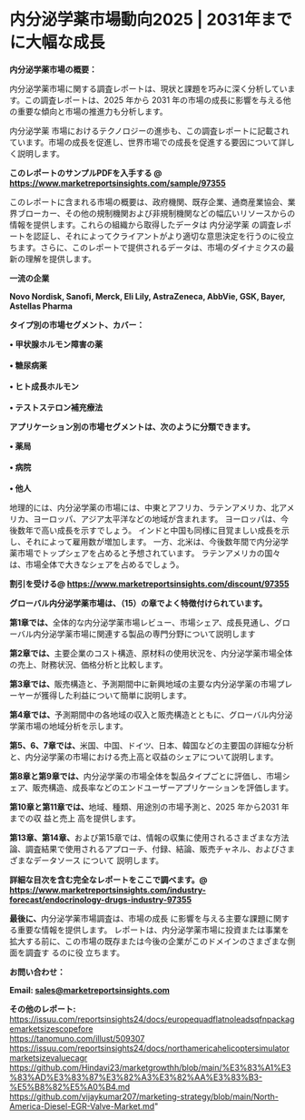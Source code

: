 # 内分泌学薬市場動向2025 | 2031年までに大幅な成長

<strong><b>内分泌学薬市場の概要：</b></strong>

内分泌学薬市場に関する調査レポートは、現状と課題を巧みに深く分析しています。この調査レポートは、2025 年から 2031 年の市場の成長に影響を与える他の重要な傾向と市場の推進力も分析します。

内分泌学薬 市場におけるテクノロジーの進歩も、この調査レポートに記載されています。市場の成長を促進し、世界市場での成長を促進する要因について詳しく説明します。

<strong>このレポートのサンプルPDFを入手する @ <a href=https://www.marketreportsinsights.com/sample/97355>https://www.marketreportsinsights.com/sample/97355</a></strong>

このレポートに含まれる市場の概要は、政府機関、既存企業、通商産業協会、業界ブローカー、その他の規制機関および非規制機関などの幅広いリソースからの情報を提供します。これらの組織から取得したデータは 内分泌学薬 の調査レポートを認証し、それによってクライアントがより適切な意思決定を行うのに役立ちます。さらに、このレポートで提供されるデータは、市場のダイナミクスの最新の理解を提供します。

<strong>一流の企業</strong>

<strong><b>Novo Nordisk, Sanofi, Merck, Eli Lily, AstraZeneca, AbbVie, GSK, Bayer, Astellas Pharma</b></strong>

<strong><b>タイプ別の市場セグメント、カバー：</b></strong>

<strong>• 甲状腺ホルモン障害の薬<br><br>• 糖尿病薬<br><br>• ヒト成長ホルモン<br><br>• テストステロン補充療法</strong>

<strong><b>アプリケーション別の市場セグメントは、次のように分類できます。</b></strong>

<strong>• 薬局<br><br>• 病院<br><br>• 他人</strong>

 地理的には、内分泌学薬の市場には、中東とアフリカ、ラテンアメリカ、北アメリカ、ヨーロッパ、アジア太平洋などの地域が含まれます。 ヨーロッパは、今後数年で高い成長を示すでしょう。 インドと中国も同様に目覚ましい成長を示し、それによって雇用数が増加します。 一方、北米は、今後数年間で内分泌学薬市場でトップシェアを占めると予想されています。 ラテンアメリカの国々は、市場全体で大きなシェアを占めるでしょう。

<strong>割引を受ける@ <a href=https://www.marketreportsinsights.com/discount/97355>https://www.marketreportsinsights.com/discount/97355</a></strong>

<strong><b>グローバル内分泌学薬市場は、（15）の章でよく特徴付けられています。</b></strong>

<strong><b>第</b></strong><strong><b>1章では、</b></strong>全体的な内分泌学薬市場レビュー、市場シェア、成長見通し、グローバル内分泌学薬市場に関連する製品の専門分野について説明します

<strong><b>第2章では、</b></strong>主要企業のコスト構造、原材料の使用状況を、内分泌学薬市場全体の売上、財務状況、価格分析と比較します。

<strong><b>第3章では、</b></strong>販売構造と、予測期間中に新興地域の主要な内分泌学薬の市場プレーヤーが獲得した利益について簡単に説明します。

<strong><b>第4章では、</b></strong>予測期間中の各地域の収入と販売構造とともに、グローバル内分泌学薬市場の地域分析を示します。

<strong><b>第5、6、7章では、</b></strong>米国、中国、ドイツ、日本、韓国などの主要国の詳細な分析と、内分泌学薬の市場における売上高と収益のシェアについて説明します。

<strong><b>第8章と第9章では、</b></strong>内分泌学薬の市場全体を製品タイプごとに評価し、市場シェア、販売構造、成長率などのエンドユーザーアプリケーションを評価します。

<strong><b>第10章と第11章では、</b></strong>地域、種類、用途別の市場予測と、2025 年から2031 年までの収 益と売上 高を提供します。

<strong><b>第13章、第14章、</b></strong>および第15章では、情報の収集に使用されるさまざまな方法論、調査結果で使用されるアプローチ、付録、結論、販売チャネル、およびさまざまなデータソース について 説明します。

<strong>詳細な目次を含む完全なレポートをここで調べます。@ <a href=https://www.marketreportsinsights.com/industry-forecast/endocrinology-drugs-industry-97355>https://www.marketreportsinsights.com/industry-forecast/endocrinology-drugs-industry-97355</a></strong>

<strong><b>最後に、</b></strong>内分泌学薬市場調査は、市場の成長 に影響を</a>与える主要な課題に関する重要な情報を提供します。 レポートは、内分泌学薬市場に投資または事業を拡大する前に、この市場の既存または今後の企業がこのドメインのさまざまな側面を調査す るのに役 立ちます。

<strong><b>お問い合わせ：</b></strong>

<strong>Email: </strong><a href=mailto:sales@marketreportsinsights.com><strong>sales@marketreportsinsights.com</strong></a>

<strong>その他のレポート:</strong>
<br>
<a href=https://issuu.com/reportsinsights24/docs/europequadflatnoleadsqfnpackagemarketsizescopefore>https://issuu.com/reportsinsights24/docs/europequadflatnoleadsqfnpackagemarketsizescopefore</a>
<br>
<a href=https://tanomuno.com/illust/509307>https://tanomuno.com/illust/509307</a>
<br>
<a href=https://issuu.com/reportsinsights24/docs/northamericahelicoptersimulatormarketsizevaluecagr>https://issuu.com/reportsinsights24/docs/northamericahelicoptersimulatormarketsizevaluecagr</a>
<br>
<a href=https://github.com/Hindavi23/marketgrowthh/blob/main/%E3%83%A1%E3%83%AD%E3%83%87%E3%82%A3%E3%82%AA%E3%83%B3-%E5%B8%82%E5%A0%B4.md>https://github.com/Hindavi23/marketgrowthh/blob/main/%E3%83%A1%E3%83%AD%E3%83%87%E3%82%A3%E3%82%AA%E3%83%B3-%E5%B8%82%E5%A0%B4.md</a>
<br>
<a href=https://github.com/vijaykumar207/marketing-strategy/blob/main/North-America-Diesel-EGR-Valve-Market.md>https://github.com/vijaykumar207/marketing-strategy/blob/main/North-America-Diesel-EGR-Valve-Market.md</a>"
